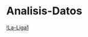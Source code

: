 # Analisis-Datos

[!La-Liga1]([https://github.com/peteeer3pi/Analisis-Datos/blob/main/Imagenes/F1-1.png?raw=true](https://github.com/peteeer3pi/Analisis-Datos/blob/main/Imagenes/F1-1.png?raw=true))
